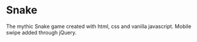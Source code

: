 # Snake
The mythic Snake game created with html, css and vanilla javascript. Mobile swipe added through jQuery.
